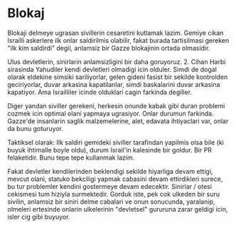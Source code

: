 # Blokaj

Blokaji delmeye ugrasan sivillerin cesaretini kutlamak lazim. Gemiye cikan Israilli askerlere ilk onlar saldirilmis olabilir, fakat burada tartisilmasi gereken "ilk kim saldirdi" degil, anlamsiz bir Gazze blokajinin ortada olmasidir.

Ulus devletlerin, sinirlarin anlamsizligini bir daha goruyoruz. 2. Cihan Harbi sirasinda Yahudiler kendi devletleri olmadigi icin olduler. Simdi de dogal olarak eldekine simsiki sariliyorlar, gelen gideni fasist bir sekilde kontrolden geciriyorlar, duvar arkasina kapatilanlar, simdi baskalarini duvar arkasina kapatiyor. Ama Israilliler icinde olduklari cagin farkinda degiller.

Diger yandan siviller gerekeni, herkesin onunde kabak gibi duran problemi cozmek icin optimal olani yapmaya ugrasiyor. Onlar durumun farkinda. Gazze'de insanlarin saglik malzemelerine, alet, edavata ihtiyaclari var, onlar da bunu goturuyor.

Taktiksel olarak: Ilk saldiri gemideki siviller tarafindan yapilmis olsa bile (ki buyuk ihtimalle boyle oldu), durum Israil'in kalesinde bir goldur. Bir PR felaketidir. Bunu tepe tepe kullanmak lazim.

Fakat devletler kendilerinden beklendigi sekilde hiyarliga devam ettigi, mevcut olani, statuko bekciligi yapmak cabasini devam ettirdikleri surece, bu tur problemler kendini gostermeye devam edecektir. Sinirlar / otesi cekismesi tum hiziyla surmektedir. Gorduk iste, pek cok ulkeden bir suru sivilin, anlamsiz bir siniri delme cabalari ve onun sonucunda, yaralanip, olmeleri ertesinde onlarin ulkelerinin "devletsel" gururuna zarar geldigi icin, isler cig gibi buyuyor.
